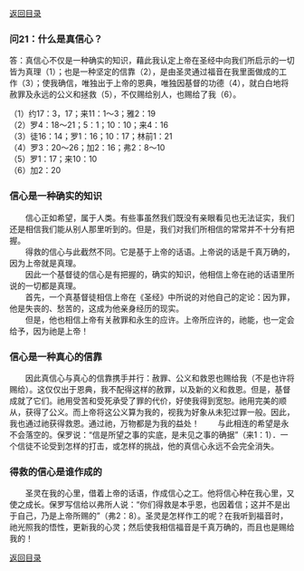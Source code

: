 [返回目录](000.md)
### 问21：什么是真信心？
<p>
答：真信心不仅是一种确实的知识，藉此我认定上帝在圣经中向我们所启示的一切皆为真理（1）；也是一种坚定的信靠（2），是由圣灵通过福音在我里面做成的工作（3）；使我确信，唯独出于上帝的恩典，唯独因基督的功德（4），就白白地将赦罪及永远的公义和拯救（5），不仅赐给别人，也赐给了我（6）。
</p>

（1）约17：3，17；来11：1～3；雅2：19<br/>
（2）罗4：18～21；5：1；10：10；来4：16<br/>
（3）徒16：14；罗1：16；10：17；林前1：21<br/>
（4）罗3：20～26；加2：16；弗2：8～10<br/>
（5）罗1：17；来10：10<br/>（6）加2：20<br/>

### 信心是一种确实的知识
<p>
 　　信心正如希望，属于人类。有些事虽然我们既没有亲眼看见也无法证实，我们还是相信我们能从别人那里听到的。但是，我们对我们所相信的常常并不十分有把握。<br/>
  　　得救的信心与此截然不同。它是基于上帝的话语。上帝说的话是千真万确的，因为上帝就是真理。<br/>
　　因此一个基督徒的信心是有把握的，确实的知识，他相信上帝在祂的话语里所说的一切都是真理。<br/>
　　首先，一个真基督徒相信上帝在《圣经》中所说的对他自己的定论：因为罪，他是失丧的、愁苦的，这成为他亲身经历的现实。<br/>
　　但是，他也相信上帝有关赦罪和永生的应许。上帝所应许的，祂能，也一定会给予，因为祂是上帝！
</p>

### 信心是一种真心的信靠
<p>
　　因此真信心与真心的信靠携手并行：赦罪、公义和救恩也赐给我（不是也许将赐给）。这仅仅出于恩典，我不配得这样的赦罪，以及新的义和救恩。但是，基督成就了它们。祂用受苦和受死承受了罪的代价，好使我得到宽恕。祂用完美的顺从，获得了公义。而上帝将这公义算为我的，视我为好象从未犯过罪一般。因此，我也通过祂获得救恩。通过祂，万物都是为我的益处！
　　与此相连的希望是永不会落空的。保罗说：“信是所望之事的实底，是未见之事的确据”（来1：1）．一个信徒不论受到怎样的打击，或怎样的挑战，他的真信心永远不会完全消失。
</p>

### 得救的信心是谁作成的
<p>
　　圣灵在我的心里，借着上帝的话语，作成信心之工。他将信心种在我心里，又使之成长。保罗写信给以弗所人说：“你们得救是本乎恩，也因着信；这并不是出于自己，乃是上帝所赐的”（弗2：8）。圣灵是怎样作工的呢？在我听到福音时，祂光照我的悟性，更新我的心灵；然后使我相信福音是千真万确的，而且也是赐给我的！</p>

[返回目录](000.md)